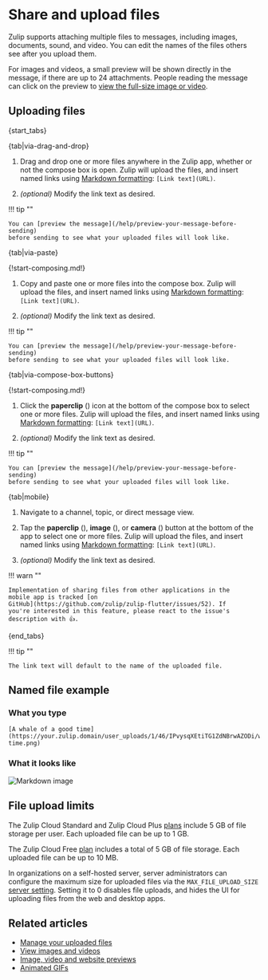 # Share and upload files

Zulip supports attaching multiple files to messages, including images,
documents, sound, and video. You can edit the names of the files others see
after you upload them.

For images and videos, a small preview will be shown directly in the message, if
there are up to 24 attachments. People reading the message can click on the
preview to [view the full-size image or video](/help/view-images-and-videos).

## Uploading files

{start_tabs}

{tab|via-drag-and-drop}

1. Drag and drop one or more files anywhere in the Zulip app,
   whether or not the compose box is open.
   Zulip will upload the files, and insert named links using
   [Markdown formatting](/help/format-your-message-using-markdown#links):
   `[Link text](URL)`.

1. _(optional)_ Modify the link text as desired.

!!! tip ""

    You can [preview the message](/help/preview-your-message-before-sending)
    before sending to see what your uploaded files will look like.

{tab|via-paste}

{!start-composing.md!}

1. Copy and paste one or more files into the compose box.
   Zulip will upload the files, and insert named links using
   [Markdown formatting](/help/format-your-message-using-markdown#links):
   `[Link text](URL)`.

1. _(optional)_ Modify the link text as desired.

!!! tip ""

    You can [preview the message](/help/preview-your-message-before-sending)
    before sending to see what your uploaded files will look like.

{tab|via-compose-box-buttons}

{!start-composing.md!}

1. Click the **paperclip** (<i class="zulip-icon zulip-icon-attachment"></i>)
   icon at the bottom of the compose box to select one or more files.
   Zulip will upload the files, and insert named links using
   [Markdown formatting](/help/format-your-message-using-markdown#links):
   `[Link text](URL)`.

1. _(optional)_ Modify the link text as desired.

!!! tip ""

    You can [preview the message](/help/preview-your-message-before-sending)
    before sending to see what your uploaded files will look like.

{tab|mobile}

1. Navigate to a channel, topic, or direct message view.

1. Tap the
   **paperclip** (<i class="zulip-icon zulip-icon-attachment mobile-help"></i>),
   **image** (<i class="zulip-icon zulip-icon-mobile-image mobile-help"></i>),
   or **camera** (<i class="zulip-icon zulip-icon-mobile-camera mobile-help"></i>)
   button at the bottom of the app to select one or more files. Zulip will
   upload the files, and insert named links using
   [Markdown formatting](/help/format-your-message-using-markdown#links):
   `[Link text](URL)`.

1. _(optional)_ Modify the link text as desired.

!!! warn ""

    Implementation of sharing files from other applications in the
    mobile app is tracked [on
    GitHub](https://github.com/zulip/zulip-flutter/issues/52). If
    you're interested in this feature, please react to the issue's
    description with 👍.

{end_tabs}

!!! tip ""

    The link text will default to the name of the uploaded file.

## Named file example

### What you type

```
[A whale of a good time](https://your.zulip.domain/user_uploads/1/46/IPvysqXEtiTG1ZdNBrwAZODi/whale-time.png)
```

### What it looks like

![Markdown image](/static/images/help/markdown-image.png)

## File upload limits

The Zulip Cloud Standard and Zulip Cloud Plus
[plans](https://zulip.com/plans/#cloud) include 5 GB of file storage per user.
Each uploaded file can be up to 1 GB.

The Zulip Cloud Free [plan](https://zulip.com/plans/#cloud) includes a total of
5 GB of file storage. Each uploaded file can be up to 10 MB.

In organizations on a self-hosted server, server administrators can configure
the maximum size for uploaded files via the `MAX_FILE_UPLOAD_SIZE`
[server setting][system-settings]. Setting it to 0 disables file uploads, and
hides the UI for uploading files from the web and desktop apps.

[system-settings]: https://zulip.readthedocs.io/en/stable/production/settings.html

## Related articles

* [Manage your uploaded files](/help/manage-your-uploaded-files)
* [View images and videos](/help/view-images-and-videos)
* [Image, video and website previews](/help/image-video-and-website-previews)
* [Animated GIFs](/help/animated-gifs-from-giphy)
